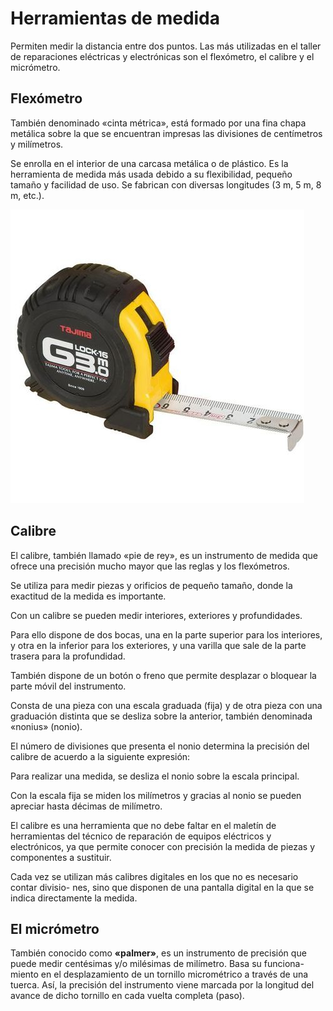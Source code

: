 # Herramientas de medida

Permiten medir la distancia entre dos puntos. Las más utilizadas en el taller de reparaciones eléctricas y electrónicas son el flexómetro, el calibre y el micrómetro.

## Flexómetro

También denominado «cinta métrica», está formado por una fina chapa metálica sobre la que se encuentran impresas las divisiones de centímetros y milímetros.

Se enrolla en el interior de una carcasa metálica o de plástico. Es la herramienta de medida más usada debido a su flexibilidad, pequeño tamaño y facilidad de uso. Se fabrican con diversas longitudes (3 m, 5 m, 8 m, etc.).

![imagen](img/2022-12-23-09-46-45.png)

## Calibre

El calibre, también llamado «pie de rey», es un instrumento de medida que ofrece una precisión mucho mayor que las reglas y los flexómetros.

Se utiliza para medir piezas y orificios de pequeño tamaño, donde la exactitud de la medida es importante.

Con un calibre se pueden medir interiores, exteriores y profundidades.

Para ello dispone de dos bocas, una en la parte superior para los interiores, y otra en la inferior para los exteriores, y una varilla que sale de la parte trasera para la profundidad.

También dispone de un botón o freno que permite desplazar o bloquear la parte móvil del instrumento.



Consta de una pieza con una escala graduada (fija) y de otra pieza con una graduación distinta que se desliza sobre la anterior, también denominada «nonius» (nonio).

El número de divisiones que presenta el nonio determina la precisión del calibre de acuerdo a la siguiente expresión:

Para realizar una medida, se desliza el nonio sobre la escala principal.

Con la escala fija se miden los milímetros y gracias al nonio se pueden apreciar hasta décimas de milímetro.

El calibre es una herramienta que no debe faltar en el maletín de herramientas del técnico de reparación de equipos eléctricos y electrónicos, ya que permite conocer con precisión la medida de piezas y componentes a sustituir.

Cada vez se utilizan más calibres digitales en los que no es necesario contar divisio-
nes, sino que disponen de una pantalla digital en la que se indica directamente la medida.

## El micrómetro

También conocido como **«palmer»**, es un instrumento de precisión que
puede medir centésimas y/o milésimas de milímetro. Basa su funciona-
miento en el desplazamiento de un tornillo micrométrico a través de una
tuerca. Así, la precisión del instrumento viene marcada por la longitud
del avance de dicho tornillo en cada vuelta completa (paso).
